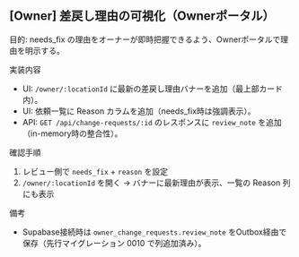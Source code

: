 ## [Owner] 差戻し理由の可視化（Ownerポータル）

目的: needs_fix の理由をオーナーが即時把握できるよう、Ownerポータルで理由を明示する。

実装内容
- UI: `/owner/:locationId` に最新の差戻し理由バナーを追加（最上部カード内）。
- UI: 依頼一覧に Reason カラムを追加（needs_fix時は強調表示）。
- API: `GET /api/change-requests/:id` のレスポンスに `review_note` を追加（in-memory時の整合性）。

確認手順
1. レビュー側で `needs_fix` + `reason` を設定
2. `/owner/:locationId` を開く → バナーに最新理由が表示、一覧の Reason 列にも表示

備考
- Supabase接続時は `owner_change_requests.review_note` をOutbox経由で保存（先行マイグレーション 0010 で列追加済み）。

